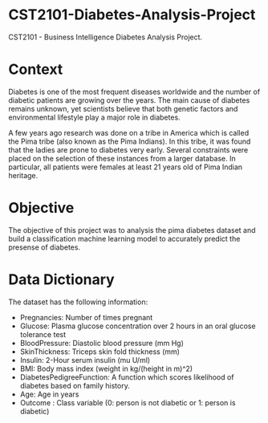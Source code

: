 # CST2101-Diabetes-Analysis-Project
CST2101 - Business Intelligence Diabetes Analysis Project. 

# Context

Diabetes is one of the most frequent diseases worldwide and the number of diabetic patients are growing over the years. The main cause of diabetes remains unknown, yet scientists believe that both genetic factors and environmental lifestyle play a major role in diabetes.

A few years ago research was done on a tribe in America which is called the Pima tribe (also known as the Pima Indians). In this tribe, it was found that the ladies are prone to diabetes very early. Several constraints were placed on the selection of these instances from a larger database. In particular, all patients were females at least 21 years old of Pima Indian heritage.

# Objective

The objective of this project was to analysis the pima diabetes dataset and build a classification machine learning model to accurately predict the presense of diabetes.

# Data Dictionary

The dataset has the following information:

* Pregnancies: Number of times pregnant
* Glucose: Plasma glucose concentration over 2 hours in an oral glucose tolerance test
* BloodPressure: Diastolic blood pressure (mm Hg)
* SkinThickness: Triceps skin fold thickness (mm)
* Insulin: 2-Hour serum insulin (mu U/ml)
* BMI: Body mass index (weight in kg/(height in m)^2)
* DiabetesPedigreeFunction: A function which scores likelihood of diabetes based on family history.
* Age: Age in years
* Outcome : Class variable (0: person is not diabetic or 1: person is diabetic)
